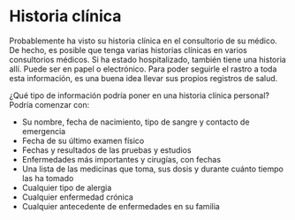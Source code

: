 Historia clínica
================


Probablemente ha visto su historia clínica en el consultorio de su médico. De hecho, es posible que tenga varias historias clínicas en varios consultorios médicos. Si ha estado hospitalizado, también tiene una historia allí. Puede ser en papel o electrónico. Para poder seguirle el rastro a toda esta información, es una buena idea llevar sus propios registros de salud.


¿Qué tipo de información podría poner en una historia clínica personal? Podría comenzar con:


* Su nombre, fecha de nacimiento, tipo de sangre y contacto de emergencia
* Fecha de su último examen físico
* Fechas y resultados de las pruebas y estudios
* Enfermedades más importantes y cirugías, con fechas
* Una lista de las medicinas que toma, sus dosis y durante cuánto tiempo las ha tomado
* Cualquier tipo de alergia
* Cualquier enfermedad crónica
* Cualquier antecedente de enfermedades en su familia
